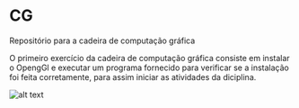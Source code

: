 # CG
Repositório para a cadeira de computação gráfica

O primeiro exercício da cadeira de computação gráfica consiste em instalar o OpengGl e executar um programa fornecido para verificar se a instalação foi feita corretamente, para assim iniciar as atividades da diciplina.

![alt text](https://github.com/allefdom/CG/blob/main/Exercicio_1/imagens/Captura%20de%20tela%20de%202020-10-05%2019-57-17.png)
